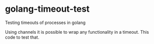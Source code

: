 # golang-timeout-test
Testing timeouts of processes in golang

Using channels it is possible to wrap any functionality in a timeout. This code to test that.